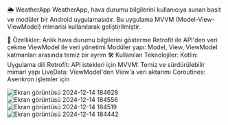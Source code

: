 🌦️ WeatherApp
WeatherApp, hava durumu bilgilerini kullanıcıya sunan basit ve modüler bir Android uygulamasıdır. Bu uygulama MVVM (Model-View-ViewModel) mimarisi kullanılarak geliştirilmiştir.

🚀 Özellikler:
Anlık hava durumu bilgilerini gösterme
Retrofit ile API'den veri çekme
ViewModel ile veri yönetimi
Modüler yapı: Model, View, ViewModel katmanları arasında temiz bir ayrım
🛠️ Kullanılan Teknolojiler:
Kotlin: Uygulama dili
Retrofit: API istekleri için
MVVM: Temiz ve sürdürülebilir mimari yapı
LiveData: ViewModel'den View'a veri aktarımı
Coroutines: Asenkron işlemler için



![Ekran görüntüsü 2024-12-14 184628](https://github.com/user-attachments/assets/265d0c71-0ce8-4f26-8510-b7a0064887d9)
![Ekran görüntüsü 2024-12-14 184556](https://github.com/user-attachments/assets/7f65b757-c769-4700-9910-bfacd91fff95)
![Ekran görüntüsü 2024-12-14 184519](https://github.com/user-attachments/assets/0e4a6065-b046-4f3e-b2fb-be03c113ea1d)
![Ekran görüntüsü 2024-12-14 184442](https://github.com/user-attachments/assets/c81a7760-47e9-4cdd-985d-3451c09d0b19)
